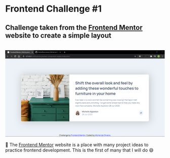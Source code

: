 # Frontend Challenge #1
## Challenge taken from the [Frontend Mentor](https://www.frontendmentor.io/) website to create a simple layout

<br>
<img src="assets/resultLayoutChallenge.PNG" alt="Final result layout" />
<br>

🚀 The [Frontend Mentor](https://www.frontendmentor.io/) website is a place with many project ideas to practice frontend development. This is the first of many that I will do 😄
